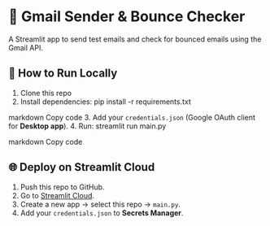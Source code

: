 # 📧 Gmail Sender & Bounce Checker

A Streamlit app to send test emails and check for bounced emails using the Gmail API.

## 🚀 How to Run Locally
1. Clone this repo
2. Install dependencies:
pip install -r requirements.txt

markdown
Copy code
3. Add your `credentials.json` (Google OAuth client for **Desktop app**).
4. Run:
streamlit run main.py

markdown
Copy code

## 🌐 Deploy on Streamlit Cloud
1. Push this repo to GitHub.
2. Go to [Streamlit Cloud](https://streamlit.io/cloud).
3. Create a new app → select this repo → `main.py`.
4. Add your `credentials.json` to **Secrets Manager**.